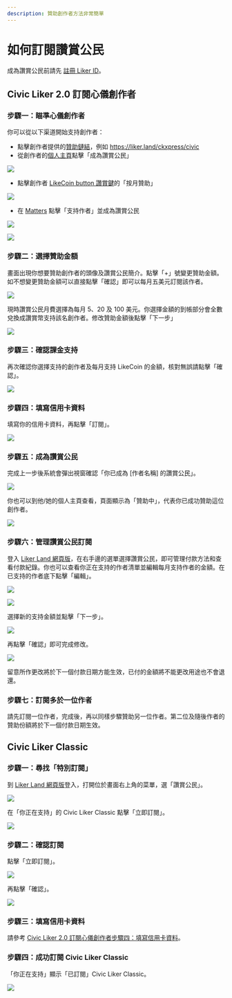 ```yaml
---
description: 贊助創作者方法非常簡單
---
```


# 如何訂閱讚賞公民

成為讚賞公民前請先 [註冊 Liker ID](https://docs.like.co/v/zh/user-guide/liker-id/register)。

## Civic Liker 2.0 訂閱心儀創作者

### 步驟一：瞄準心儀創作者

你可以從以下渠道開始支持創作者：

* 點擊創作者提供的[贊助鏈結](https://docs.like.co/v/zh/user-guide/creatortools/sponsor-link)，例如 [https://liker.land/ckxpress/civic ](https://liker.land/ckxpress/civic%20)
* 從創作者的[個人主頁](https://docs.like.co/v/zh/user-guide/creatortools/portfolio-page)點擊「成為讚賞公民」

![](../../.gitbook/assets/register-civic-liker-1.png)

* 點擊創作者 [LikeCoin button 讚賞鍵](https://docs.like.co/v/zh/user-guide/creator)的「按月贊助」

![](../../.gitbook/assets/register-civic-liker-2.png)

* 在 [Matters](https://matters.news/) 點擊「支持作者」並成為讚賞公民

![](../../.gitbook/assets/register-civic-liker-10.png)

![](../../.gitbook/assets/register-civic-liker-11.png)

### 步驟二：選擇贊助金額

畫面出現你想要贊助創作者的頭像及讚賞公民簡介。點擊「+」號變更贊助金額。如不想變更贊助金額可以直接點擊「確認」即可以每月五美元訂閱該作者。

![](../../.gitbook/assets/register-civic-liker-3.png)

現時讚賞公民月費選擇為每月 5、20 及 100 美元。你選擇金額的到帳部分會全數兌換成讚賞幣支持該名創作者。修改贊助金額後點擊「下一步」

![](../../.gitbook/assets/register-civic-liker-4.png)

### 步驟三：確認課金支持

再次確認你選擇支持的創作者及每月支持 LikeCoin 的金額，核對無誤請點擊「確認」。

![](../../.gitbook/assets/register-civic-liker-5.png)

### 步驟四：填寫信用卡資料

填寫你的信用卡資料，再點擊「訂閱」。

![](../../.gitbook/assets/register-civic-liker-6.png)

### 步驟五：成為讚賞公民

完成上一步後系統會彈出視窗確認「你已成為 \[作者名稱\] 的讚賞公民」。

![](../../.gitbook/assets/register-civic-liker-6point5.png)

你也可以到他/她的個人主頁查看，頁面顯示為「贊助中」，代表你已成功贊助這位創作者。

![](../../.gitbook/assets/register-civic-liker-7.png)

### 步驟六：管理讚賞公民訂閱

登入 [Liker Land 網頁版](https://liker.land/)，在右手邊的選單選擇讚賞公民，即可管理付款方法和查看付款紀錄。你也可以查看你正在支持的作者清單並編輯每月支持作者的金額。在已支持的作者底下點擊「編輯」。

![](../../.gitbook/assets/civic-liker-menu.png)

![](../../.gitbook/assets/register-civic-liker-8.png)

選擇新的支持金額並點擊「下一步」。

![](../../.gitbook/assets/register-civic-liker-9a.png)

再點擊「確認」即可完成修改。

![](../../.gitbook/assets/register-civic-liker-9b.png)

留意所作更改將於下一個付款日期方能生效，已付的金額將不能更改用途也不會退還。

### 步驟七：訂閱多於一位作者

請先訂閱一位作者，完成後，再以同樣步驟贊助另一位作者。第二位及隨後作者的贊助份額將於下一個付款日期生效。

## Civic Liker Classic

### 步驟一：尋找「特別訂閱」

到 [Liker Land 網頁版](https://liker.land/)登入，打開位於畫面右上角的菜單，選「讚賞公民」。

![](../../.gitbook/assets/civic-liker-menu.png)

在「你正在支持」的 Civic Liker Classic 點擊「立即訂閱」。

![](../../.gitbook/assets/subscribe-civic-liker-classic-01.png)

### 步驟二：確認訂閱

點擊「立即訂閱」。

![](../../.gitbook/assets/subscribe-civic-liker-classic-02.png)

再點擊「確認」。

![](../../.gitbook/assets/subscribe-civic-liker-classic-03.png)

### 步驟三：填寫信用卡資料

請參考 [Civic Liker 2.0 訂閱心儀創作者步驟四：填寫信用卡資料](https://docs.like.co/v/zh/user-guide/civic-liker/be-a-civic-liker#bu-zhou-si-tian-xie-xin-yong-ka-zi-liao)。

### 步驟四：成功訂閱 Civic Liker Classic

「你正在支持」顯示「已訂閱」Civic Liker Classic。

![](../../.gitbook/assets/subscribe-civic-liker-classic-04.png)


